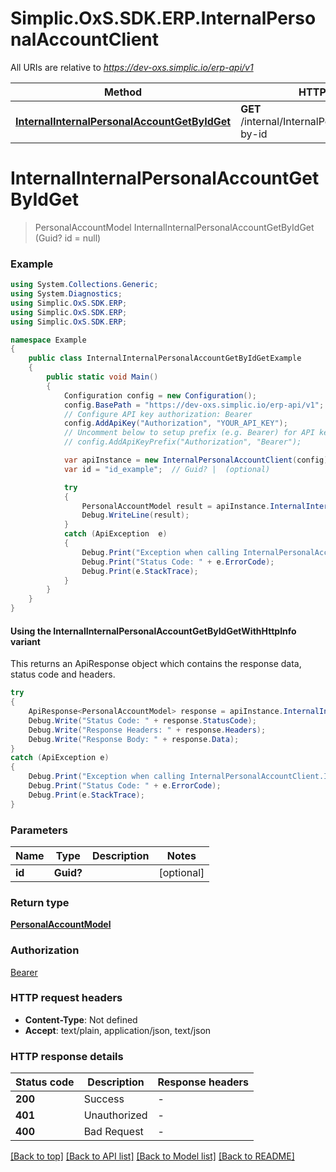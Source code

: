 # Simplic.OxS.SDK.ERP.InternalPersonalAccountClient

All URIs are relative to *https://dev-oxs.simplic.io/erp-api/v1*

| Method | HTTP request | Description |
|--------|--------------|-------------|
| [**InternalInternalPersonalAccountGetByIdGet**](InternalPersonalAccountClient.md#internalinternalpersonalaccountgetbyidget) | **GET** /internal/InternalPersonalAccount/get-by-id |  |

<a id="internalinternalpersonalaccountgetbyidget"></a>
# **InternalInternalPersonalAccountGetByIdGet**
> PersonalAccountModel InternalInternalPersonalAccountGetByIdGet (Guid? id = null)



### Example
```csharp
using System.Collections.Generic;
using System.Diagnostics;
using Simplic.OxS.SDK.ERP;
using Simplic.OxS.SDK.ERP;
using Simplic.OxS.SDK.ERP;

namespace Example
{
    public class InternalInternalPersonalAccountGetByIdGetExample
    {
        public static void Main()
        {
            Configuration config = new Configuration();
            config.BasePath = "https://dev-oxs.simplic.io/erp-api/v1";
            // Configure API key authorization: Bearer
            config.AddApiKey("Authorization", "YOUR_API_KEY");
            // Uncomment below to setup prefix (e.g. Bearer) for API key, if needed
            // config.AddApiKeyPrefix("Authorization", "Bearer");

            var apiInstance = new InternalPersonalAccountClient(config);
            var id = "id_example";  // Guid? |  (optional) 

            try
            {
                PersonalAccountModel result = apiInstance.InternalInternalPersonalAccountGetByIdGet(id);
                Debug.WriteLine(result);
            }
            catch (ApiException  e)
            {
                Debug.Print("Exception when calling InternalPersonalAccountClient.InternalInternalPersonalAccountGetByIdGet: " + e.Message);
                Debug.Print("Status Code: " + e.ErrorCode);
                Debug.Print(e.StackTrace);
            }
        }
    }
}
```

#### Using the InternalInternalPersonalAccountGetByIdGetWithHttpInfo variant
This returns an ApiResponse object which contains the response data, status code and headers.

```csharp
try
{
    ApiResponse<PersonalAccountModel> response = apiInstance.InternalInternalPersonalAccountGetByIdGetWithHttpInfo(id);
    Debug.Write("Status Code: " + response.StatusCode);
    Debug.Write("Response Headers: " + response.Headers);
    Debug.Write("Response Body: " + response.Data);
}
catch (ApiException e)
{
    Debug.Print("Exception when calling InternalPersonalAccountClient.InternalInternalPersonalAccountGetByIdGetWithHttpInfo: " + e.Message);
    Debug.Print("Status Code: " + e.ErrorCode);
    Debug.Print(e.StackTrace);
}
```

### Parameters

| Name | Type | Description | Notes |
|------|------|-------------|-------|
| **id** | **Guid?** |  | [optional]  |

### Return type

[**PersonalAccountModel**](PersonalAccountModel.md)

### Authorization

[Bearer](../README.md#Bearer)

### HTTP request headers

 - **Content-Type**: Not defined
 - **Accept**: text/plain, application/json, text/json


### HTTP response details
| Status code | Description | Response headers |
|-------------|-------------|------------------|
| **200** | Success |  -  |
| **401** | Unauthorized |  -  |
| **400** | Bad Request |  -  |

[[Back to top]](#) [[Back to API list]](../README.md#documentation-for-api-endpoints) [[Back to Model list]](../README.md#documentation-for-models) [[Back to README]](../README.md)

